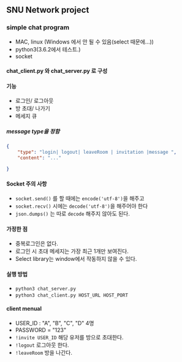## SNU Network project

### simple chat program 
- MAC, linux (Windows 에서 안 될 수 있음(select 때문에...))
- python3(3.6.2에서 테스트.)
- socket

#### chat_client.py 와 chat_server.py 로 구성
#### 기능 
- 로그인/ 로그아웃
- 방 초대/ 나가기
- 메세지 큐

##### message type을 정함
```json
{
    "type": "login| logout| leaveRoom | invitation |message ",
    "content": "..."

}
```

#### Socket 주의 사항
- ``socket.send()`` 를 할 때에는 ``encode('utf-8')``을 해주고
- ``socket.recv()`` 시에는 ``decode('utf-8')``을 해주어야 한다
- ``json.dumps()`` 는 따로 ``decode`` 해주지 않아도 된다.

#### 가정한 점
- 중복로그인은 없다.
- 로그인 시 초대 메세지는 가장 최근 1개만 보여진다.
- Select library는 window에서 작동하지 않을 수 있다.

#### 실행 방법
- ``python3 chat_server.py``
- ``python3 chat_client.py HOST_URL HOST_PORT``

#### client menual
- USER_ID : "A", "B", "C", "D" 4명
- PASSWORD = "123"
- ``!invite USER_ID`` 해당 유저를 방으로 초대한다.
- ``!logout`` 로그아웃 한다.
- ``!leaveRoom`` 방을 나간다.
